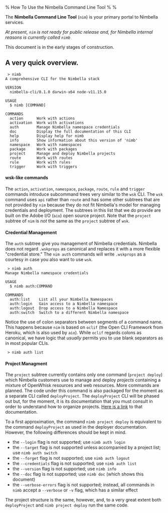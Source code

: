 % How To Use the Nimbella Command Line Tool
%
%


The **Nimbella Command Line Tool** (`nim`) is your primary portal to Nimbella services.

_At present, `nim` is not ready for public release and, for Nimbella internal reasons is currently called `nimb`_

This document is in the early stages of construction.

## A very quick overview.

```
 > nimb
A comprehensive CLI for the Nimbella stack

VERSION
  nimbella-cli/0.1.0 darwin-x64 node-v11.15.0

USAGE
  $ nimb [COMMAND]

COMMANDS
  action      Work with actions
  activation  Work with activations
  auth        Manage Nimbella namespace credentials
  doc         Display the full documentation of this CLI
  help        Display help for nimb
  info        Show information about this version of 'nimb'
  namespace   Work with namespaces
  package     Work with packages
  project     Manage and deploy Nimbella projects
  route       Work with routes
  rule        Work with rules
  trigger     Work with triggers
```

#### wsk-like commands

The `action`, `activation`, `namespace`, `package`, `route`, `rule` and `trigger` commands introduce subcommand trees very similar to the `wsk` CLI.  The `wsk` command uses `api` rather than `route` and has some other subtrees that are not provided by `nim` because they do not fit Nimbella's model for managing credentials and deployment.  The subtrees in this list that we do provide are built on the Adobe I/O (`aio`) open source project.  Note that the `project` subtree of `nim` is _not_ the same as the `project` subtree of `wsk`.

#### Credential Management

The `auth` subtree give you management of Nimbella credentials.  Nimbella does not regard `.wskprops` as canonical and replaces it with a more flexible "credential store."  The `nim auth` commands will write `.wskprops` as a courtesy in case you also want to use `wsk`.

```
 > nimb auth
Manage Nimbella namespace credentials

USAGE
  $ nimb auth:COMMAND

COMMANDS
  auth:list    List all your Nimbella Namespaces
  auth:login   Gain access to a Nimbella namespace
  auth:logout  Drop access to a Nimbella Namespace
  auth:switch  Switch to a different Nimbella namespace
```

Notice the use of colon separators between segments of a command name.  This happens because `nim` is based on `oclif` (the Open CLI Framework from Heroku, which is also used by `aio`).  While `oclif` regards colons as canonical, we have logic that _usually_ permits you to use blank separators as in most popular CLIs.

```
 > nimb auth list
```

#### Project Managment

The `project` subtree currently contains only one command (`project deploy`) which Nimbella customers use to manage and deploy _projects_ containing a mixture of OpenWhisk resources and web resources.  More commands are planned.  The code under this command is also packaged for the moment as a separate CLI called `deployProject`.   The `deployProject` CLI will be phased out but, for the moment, it is its documentation that you must consult in order to understand how to organize projects.  [Here is a link](https://apigcp.nimbella.io/downloads/doc/deployer.html) to that documentation.

To a first approximation, the command `nimb project deploy` is equivalent to the command `deployProject` as used in the deployer documentation.  However, the following differences should be kept in mind.

- the `--login` flag is not supported; use `nimb auth login`
- the `--target` flag is not supported unless accompanied by a project list; use `nimb auth switch`
- the `--forget` flag is not supported; use `nimb auth logout`
- the `--credentials` flag is not supported; use `nimb auth list`
- the `--version` flag is not supported; use `nimb info`
- the `--doc` flag is not supported; use `nimb doc` (which shows this document)
- the `--verbose-errors` flag is not supported; instead, all commands in `nimb` accept a `--verbose` or `-v` flag, which has a similar effect

The project structure is the same, however, and, to a very great extent both `deployProject` and `nimb project deploy` run the same code.




